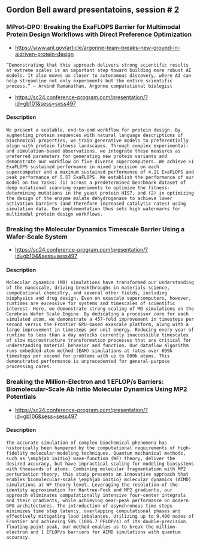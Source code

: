 ## Gordon Bell award presentatoins, session # 2

### MProt-DPO: Breaking the ExaFLOPS Barrier for Multimodal Protein Design Workflows with Direct Preference Optimization

- https://www.anl.gov/article/argonne-team-breaks-new-ground-in-aidriven-protein-design

`“Demonstrating that this approach delivers strong scientific results at extreme scales is an important step toward building more robust AI models. It also moves us closer to autonomous discovery, where AI can help streamline not only experiments but the entire scientific process.” — Arvind Ramanathan, Argonne computational biologist`

- https://sc24.conference-program.com/presentation/?id=gb101&sess=sess497

#### Description

`We present a scalable, end-to-end workflow for protein design. By augmenting protein sequences with natural language descriptions of biochemical properties, we train generative models to preferentially align with protein fitness landscapes. Through complex experimental- and simulation-based observations, we integrate these measures as preferred parameters for generating new protein variants and demonstrate our workflow on five diverse supercomputers. We achieve >1 ExaFLOPS sustained performance in mixed precision on each supercomputer and a maximum sustained performance of 4.11 ExaFLOPS and peak performance of 5.57 ExaFLOPS. We establish the performance of our model on two tasks: (1) across a predetermined benchmark dataset of deep mutational scanning experiments to optimize the fitness-determining mutations in the yeast protein HIS7, and (2) in optimizing the design of the enzyme malate dehydrogenase to achieve lower activation barriers (and therefore increased catalytic rates) using simulation data. Our implementation thus sets high watermarks for multimodal protein design workflows.`

### Breaking the Molecular Dynamics Timescale Barrier Using a Wafer-Scale System

- https://sc24.conference-program.com/presentation/?id=gb104&sess=sess497

#### Description

`Molecular dynamics (MD) simulations have transformed our understanding of the nanoscale, driving breakthroughs in materials science, computational chemistry, and several other fields, including biophysics and drug design. Even on exascale supercomputers, however, runtimes are excessive for systems and timescales of scientific interest. Here, we demonstrate strong scaling of MD simulations on the Cerebras Wafer Scale Engine. By dedicating a processor core for each simulated atom, we demonstrate a 457-fold improvement in timesteps per second versus the Frontier GPU-based exascale platform, along with a large improvement in timesteps per unit energy. Reducing every year of runtime to less than a day unlocks currently inaccessible timescales of slow microstructure transformation processes that are critical for understanding material behavior and function. Our dataflow algorithm runs embedded-atom method (EAM) simulations at rates over 699k timesteps per second for problems with up to 800k atoms. This demonstrated performance is unprecedented for general-purpose processing cores.`

### Breaking the Million-Electron and 1 EFLOP/s Barriers: Biomolecular-Scale Ab Initio Molecular Dynamics Using MP2 Potentials

- https://sc24.conference-program.com/presentation/?id=gb106&sess=sess497

#### Description

`The accurate simulation of complex biochemical phenomena has historically been hampered by the computational requirements of high-fidelity molecular-modeling techniques. Quantum mechanical methods, such as \emph{ab initio} wave-function (WF) theory, deliver the desired accuracy, but have impractical scaling for modeling biosystems with thousands of atoms. Combining molecular fragmentation with MP2 perturbation theory, this study presents an innovative approach that enables biomolecular-scale \emph{ab initio} molecular dynamics (AIMD) simulations at WF theory level. Leveraging the resolution-of-the-identity approximation for Hartree-Fock and MP2 gradients, our approach eliminates computationally intensive four-center integrals and their gradients, while achieving near-peak performance on modern GPU architectures. The introduction of asynchronous time steps minimizes time step latency, overlapping computational phases and effectively mitigating load imbalances. Utilizing up to 9,400 nodes of Frontier and achieving 59% (1006.7 PFLOP/s) of its double-precision floating-point peak, our method enables us to break the million-electron and 1 EFLOP/s barriers for AIMD simulations with quantum accuracy.`
